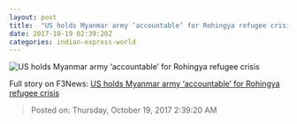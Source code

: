 ```yaml
---
layout: post
title:  "US holds Myanmar army ‘accountable’ for Rohingya refugee crisis"
date: 2017-10-19 02:39:20Z
categories: indian-express-world
---
```


![US holds Myanmar army ‘accountable’ for Rohingya refugee crisis](http://images.indianexpress.com/2017/10/rohingya-759.jpg?w=759)




Full story on F3News: [US holds Myanmar army ‘accountable’ for Rohingya refugee crisis](http://www.f3nws.com/n/TXydtD)

> Posted on: Thursday, October 19, 2017 2:39:20 AM
